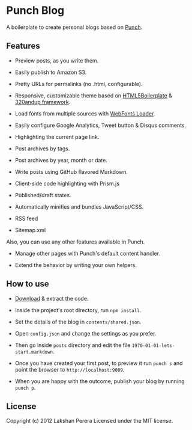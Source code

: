 # Punch Blog

A boilerplate to create personal blogs based on [Punch](http://laktek.github.com/punch).

## Features

* Preview posts, as you write them.

* Easily publish to Amazon S3.

* Pretty URLs for permalinks (no .html, configurable).

* Responsive, customizable theme based on [HTML5Boilerplate](html5boilerplate.com) & [320andup framework](https://github.com/malarkey/320andup/).

* Load fonts from multiple sources with [WebFonts Loader](https://github.com/typekit/webfontloader).

* Easily configure Google Analytics, Tweet button & Disqus comments.

* Highlighting the current page link.

* Post archives by tags.

* Post archives by year, month or date.

* Write posts using GitHub flavored Markdown.

* Client-side code highlighting with Prism.js

* Published/draft states.

* Automatically minifies and bundles JavaScript/CSS.

* RSS feed 

* Sitemap.xml

Also, you can use any other features available in Punch.

* Manage other pages with Punch's default content handler.

* Extend the behavior by writing your own helpers.

## How to use

* [Download](https://github.com/laktek/punch-blog/archive/master.zip) & extract the code.

* Inside the project's root directory, run `npm install`.

* Set the details of the blog in `contents/shared.json`.

* Open `config.json` and change the settings as you prefer.

* Then go inside `posts` directory and edit the file `1970-01-01-lets-start.markdown`.

* Once you have created your first post, to preview it run `punch s` and point the browser to `http://localhost:9009`. 

* When you are happy with the outcome, publish your blog by running `punch p`.

## License

Copyright (c) 2012 Lakshan Perera
Licensed under the MIT license.
